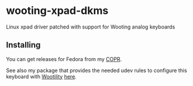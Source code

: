 # wooting-xpad-dkms
Linux xpad driver patched with support for Wooting analog keyboards

## Installing

You can get releases for Fedora from my [COPR](https://copr.fedorainfracloud.org/coprs/kylegospo/wooting-keyboards/).

See also my package that provides the needed udev rules to configure this keyboard with [Wootility](https://next.wooting.io/wootility) [here](https://github.com/KyleGospo/wooting-udev-rules).